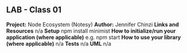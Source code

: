 ## LAB - Class 01
**Project:** Node Ecosystem (Notesy)
**Author:** Jennifer Chinzi
**Links and Resources**
n/a
**Setup**
npm install minimist
**How to initialize/run your application (where applicable)**
e.g. npm start
**How to use your library (where applicable)**
n/a
**Tests**
n/a
**UML**
n/a
